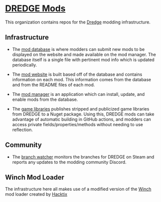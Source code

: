 # [DREDGE Mods](https://dredgemods.com)

This organization contains repos for the [Dredge](https://store.steampowered.com/app/1562430/DREDGE/) modding infrastructure. 

## Infrastructure

- The [mod database](https://github.com/DREDGE-Mods/DredgeModDatabase) is where modders can submit new mods to be displayed on the website and made available on the mod manager. 
The database itself is a single file with pertinent mod info which is updated periodically.

- The [mod website](https://github.com/DREDGE-Mods/DredgeModsWebsite) is built based off of the database and contains information on each mod. This information comes from the database and from the README files of each mod.

- The [mod manager](https://github.com/DREDGE-Mods/DredgeModManager) is an application which can install, update, and enable mods from the database.

- The [game libraries](https://github.com/DREDGE-Mods/DredgeGameLibs) publishes stripped and publicized game libraries from DREDGE to a Nuget package. 
Using this, DREDGE mods can take advantage of automatic building in GitHub actions, and modders can access private fields/properties/methods without needing to use reflection.

## Community

- The [branch watcher](https://github.com/DREDGE-Mods/DredgeBranchWatcher) monitors the branches for DREDGE on Steam and reports any updates to the modding community Discord.

## Winch Mod Loader
The infrastructure here all makes use of a modified version of the [Winch](https://github.com/DREDGE-Mods/Winch) mod loader created by [Hacktix](https://github.com/Hacktix)
